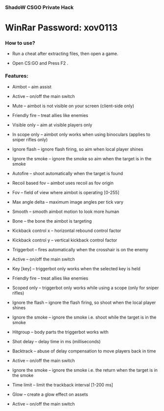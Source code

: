 ###  ShadoW CSGO Private Hack

# WinRar Password: xov0113

### How to use?

- Run a cheat after extracting files, then open a game.

- Open CS:GO and Press F2 .

### Features:

- Aimbot – aim assist

- Active – on/off the main switch

- Mute – aimbot is not visible on your screen (client-side only)

- Friendly fire – treat allies like enemies

- Visible only – aim at visible players only

- In scope only – aimbot only works when using binoculars (applies to sniper rifles only)

- Ignore flash – ignore flash firing, so aim when local player shines

- Ignore the smoke – ignore the smoke so aim when the target is in the smoke

- Autofire – shoot automatically when the target is found

- Recoil based fov – aimbot uses recoil as fov origin

- Fov – field of view where aimbot is operating [0-255]

- Max angle delta – maximum image angles per tick vary

- Smooth – smooth aimbot motion to look more human

- Bone – the bone the aimbot is targeting

- Kickback control x – horizontal rebound control factor

- Kickback control y – vertical kickback control factor

- Triggerbot – fires automatically when the crosshair is on the enemy

- Active – on/off the main switch

- Key [key] – triggerbot only works when the selected key is held

- Friendly fire – treat allies like enemies

- Scoped only – triggerbot only works while using a scope (only for sniper rifles)

- Ignore the flash – ignore the flash firing, so shoot when the local player shines

- Ignore the smoke – ignore the smoke i.e. shoot while the target is in the smoke

- Hitgroup – body parts the triggerbot works with

- Shot delay – delay time in ms (milliseconds)

- Backtrack – abuse of delay compensation to move players back in time

- Active – on/off the main switch

- Ignore the smoke – ignore the smoke i.e. the return when the target is in the smoke

- Time limit – limit the trackback interval [1-200 ms]

- Glow – create a glow effect on assets

- Active – on/off the main switch
